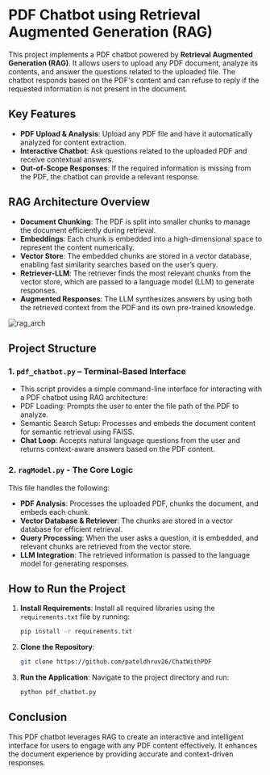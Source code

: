 # PDF Chatbot using Retrieval Augmented Generation (RAG)

This project implements a PDF chatbot powered by **Retrieval Augmented Generation (RAG)**. It allows users to upload any PDF document, analyze its contents, and answer the questions related to the uploaded file. The chatbot responds based on the PDF's content and can refuse to reply if the requested information is not present in the document.


## Key Features
- **PDF Upload & Analysis**: Upload any PDF file and have it automatically analyzed for content extraction.
- **Interactive Chatbot**: Ask questions related to the uploaded PDF and receive contextual answers.
- **Out-of-Scope Responses**: If the required information is missing from the PDF, the chatbot can provide a relevant response.

## RAG Architecture Overview
- **Document Chunking**: The PDF is split into smaller chunks to manage the document efficiently during retrieval.
- **Embeddings**: Each chunk is embedded into a high-dimensional space to represent the content numerically.
- **Vector Store**: The embedded chunks are stored in a vector database, enabling fast similarity searches based on the user’s query.
- **Retriever-LLM**: The retriever finds the most relevant chunks from the vector store, which are passed to a language model (LLM) to generate responses.
- **Augmented Responses**: The LLM synthesizes answers by using both the retrieved context from the PDF and its own pre-trained knowledge.

![rag_arch](https://github.com/user-attachments/assets/f5597787-39d9-45c8-a703-c060b4ba505c)


## Project Structure

### 1. `pdf_chatbot.py` – Terminal-Based Interface
- This script provides a simple command-line interface for interacting with a PDF chatbot using RAG architecture:
- PDF Loading: Prompts the user to enter the file path of the PDF to analyze.
- Semantic Search Setup: Processes and embeds the document content for semantic retrieval using FAISS.
- **Chat Loop**: Accepts natural language questions from the user and returns context-aware answers based on the PDF content.

### 2. `ragModel.py` - The Core Logic
This file handles the following:
- **PDF Analysis**: Processes the uploaded PDF, chunks the document, and embeds each chunk.
- **Vector Database & Retriever**: The chunks are stored in a vector database for efficient retrieval.
- **Query Processing**: When the user asks a question, it is embedded, and relevant chunks are retrieved from the vector store.
- **LLM Integration**: The retrieved information is passed to the language model for generating responses.

## How to Run the Project

1. **Install Requirements**: Install all required libraries using the `requirements.txt` file by running:
   ```bash
   pip install -r requirements.txt
   ```

2. **Clone the Repository**:
   ```bash
   git clone https://github.com/pateldhruv26/ChatWithPDF
   ```

3. **Run the Application**:
   Navigate to the project directory and run:
   ```bash
   python pdf_chatbot.py
   ```

## Conclusion
This PDF chatbot leverages RAG to create an interactive and intelligent interface for users to engage with any PDF content effectively. It enhances the document experience by providing accurate and context-driven responses.
